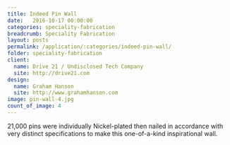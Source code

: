 ```yaml
---
title: Indeed Pin Wall
date:   2016-10-17 00:00:00
categories: speciality-fabrication
breadcrumb: Speciality Fabrication
layout: posts
permalink: /application/:categories/indeed-pin-wall/
folder: speciality-fabrication
client:
  name: Drive 21 / Undisclosed Tech Company
  site: http://drive21.com
design: 
  name: Graham Hanson
  site: http://www.grahamhanson.com
image: pin-wall-4.jpg
count_of_image: 4
---
```

<div class="col-xs-12 col-sm-12 col-md-12 col-lg-12">
  <div class="fotorama application-item__slider" data-nav="thumbs" data-thumbheight="109" border-width="3">
    <a {{ href | img : "fotorama/pin-wall-4.jpg" }}></a>
    <a {{ href | img : "fotorama/pin-wall-1.jpg" }}></a>
    <a {{ href | img : "fotorama/pin-wall-2.jpg" }}></a>
    <a {{ href | img : "fotorama/pin-wall-3.jpg" }}></a>
  </div>
  <div class="visible-xs application-item__icon-slider">
      <i class="icon-swipe"></i>
    </div>
<p class="application-item__content application-item__content--bottom">
    21,000 pins were individually Nickel-plated then nailed in accordance with very distinct specifications to make this one-of-a-kind inspirational wall.
  </p>
</div>
